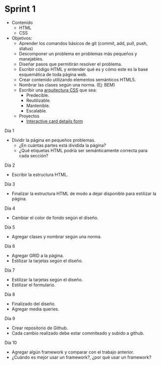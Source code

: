 # Sprint 1

- Contenido
  - HTML
  - CSS
- Objetivos:
  - Aprender los comandos básicos de git (commit, add, pull, push, status)
  - Descomponer un problema en problemas más pequeños y manejables.
  - Diseñar pasos que permitirán resolver el problema.
  - Escribir código HTML y entender qué es y cómo este es la base esquemática de toda página web.
  - Crear contenido utilizando elementos semánticos HTML5.
  - Nombrar las clases según una norma. (Ej: BEM)
  - Escribir una [arquitectura CSS](https://www.linkedin.com/pulse/arquitectura-css-4-objetivos-marco-giacomuzzi/?originalSubdomain=es) que sea:
    - Predecible.
    - Reutilizable.
    - Mantenible.
    - Escalable.
  - Proyectos
    - [Interactive card details form](https://www.frontendmentor.io/challenges/interactive-card-details-form-XpS8cKZDWw)

Día 1
- Dividir la página en pequeños problemas.
  - ¿En cuántas partes está dividida la página?
  - ¿Qué etiquetas HTML podría ser semánticamente correcta para cada sección?

Día 2

- Escribir la estructura HTML.

Día 3

- Finalizar la estructura HTML de modo a dejar disponible para estilizar la página.

Día 4

- Cambiar el color de fondo según el diseño.

Día 5

- Agregar clases y nombrar según una norma.

Día 6

- Agregar GRID a la página.
- Estilizar la tarjetas según el diseño.

Día 7

- Estilizar la tarjetas según el diseño.
- Estilizar el formulario.

Día 8

- Finalizado del diseño.
- Agregar media queries.

Día 9

- Crear repositorio de Github.
- Cada cambio realizado debe estar commiteado y subido a github.

Día 10

- Agregar algún framework y comparar con el trabajo anterior.
- ¿Cuándo es mejor usar un framework?, ¿por qué usar un framework?
